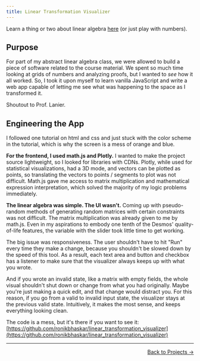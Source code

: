 ```yaml
---
title: Linear Transformation Visualizer
---
```


Learn a thing or two about linear algebra [here](/linear_transformation_visualizer) (or just play with numbers).

## Purpose

For part of my abstract linear algebra class, we were allowed to build a piece of software related to the course material. We spent so much time looking at grids of numbers and analyzing proofs, but I wanted to *see* how it all worked. So, I took it upon myself to learn vanilla JavaScript and write a web app capable of letting me see what was happening to the space as I transformed it.

Shoutout to Prof. Lanier.

## Engineering the App

I followed one tutorial on html and css and just stuck with the color scheme in the tutorial, which is why the screen is a mess of orange and blue.

**For the frontend, I used math.js and Plotly.** I wanted to make the project source lightweight, so I looked for libraries with CDNs. Plotly, while used for statistical visualizations, had a 3D mode, and vectors can be plotted as points, so translating the vectors to points / segments to plot was not difficult. Math.js gave me access to matrix multiplication and mathematical expression interpretation, which solved the majority of my logic problems immediately.

**The linear algebra was simple. The UI wasn't.** Coming up with pseudo-random methods of generating random matrices with certain constraints was not difficult. The matrix multiplication was already given to me by math.js. Even in my aspirations to embody one tenth of the Desmos' quality-of-life features, the variable with the slider took little time to get working. 

The big issue was responsiveness. The user shouldn't have to hit "Run" every time they make a change, because you shouldn't be slowed down by the speed of this tool. As a result, each text area and button and checkbox has a listener to make sure that the visualizer always keeps up with what you wrote. 

And if you wrote an invalid state, like a matrix with empty fields, the whole visual shouldn't shut down or change from what you had originally. Maybe you're just making a quick edit, and that change would distract you. For this reason, if you go from a valid to invalid input state, the visualizer stays at the previous valid state. Intuitively, it makes the most sense, and keeps everything looking clean.

The code is a mess, but it's there if you want to see it: [https://github.com/ronikbhaskar/linear_transformation_visualizer](https://github.com/ronikbhaskar/linear_transformation_visualizer)

 ---

<p align="right"><a href="/projects/">Back to Projects →</a></p>